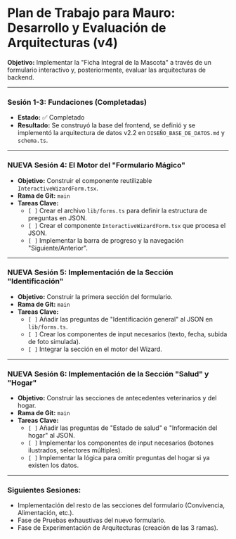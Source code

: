 # Plan de Trabajo para Mauro: Desarrollo y Evaluación de Arquitecturas (v4)

**Objetivo:** Implementar la "Ficha Integral de la Mascota" a través de un formulario interactivo y, posteriormente, evaluar las arquitecturas de backend.

---

### **Sesión 1-3: Fundaciones (Completadas)**

*   **Estado:** ✅ Completado
*   **Resultado:** Se construyó la base del frontend, se definió y se implementó la arquitectura de datos v2.2 en `DISEÑO_BASE_DE_DATOS.md` y `schema.ts`.

---

### **NUEVA Sesión 4: El Motor del "Formulario Mágico"**
*   **Objetivo:** Construir el componente reutilizable `InteractiveWizardForm.tsx`.
*   **Rama de Git:** `main`
*   **Tareas Clave:**
    *   `[ ]` Crear el archivo `lib/forms.ts` para definir la estructura de preguntas en JSON.
    *   `[ ]` Crear el componente `InteractiveWizardForm.tsx` que procesa el JSON.
    *   `[ ]` Implementar la barra de progreso y la navegación "Siguiente/Anterior".

---

### **NUEVA Sesión 5: Implementación de la Sección "Identificación"**
*   **Objetivo:** Construir la primera sección del formulario.
*   **Rama de Git:** `main`
*   **Tareas Clave:**
    *   `[ ]` Añadir las preguntas de "Identificación general" al JSON en `lib/forms.ts`.
    *   `[ ]` Crear los componentes de input necesarios (texto, fecha, subida de foto simulada).
    *   `[ ]` Integrar la sección en el motor del Wizard.

---

### **NUEVA Sesión 6: Implementación de la Sección "Salud" y "Hogar"**
*   **Objetivo:** Construir las secciones de antecedentes veterinarios y del hogar.
*   **Rama de Git:** `main`
*   **Tareas Clave:**
    *   `[ ]` Añadir las preguntas de "Estado de salud" e "Información del hogar" al JSON.
    *   `[ ]` Implementar los componentes de input necesarios (botones ilustrados, selectores múltiples).
    *   `[ ]` Implementar la lógica para omitir preguntas del hogar si ya existen los datos.

---

### **Siguientes Sesiones:**
*   Implementación del resto de las secciones del formulario (Convivencia, Alimentación, etc.).
*   Fase de Pruebas exhaustivas del nuevo formulario.
*   Fase de Experimentación de Arquitecturas (creación de las 3 ramas).
